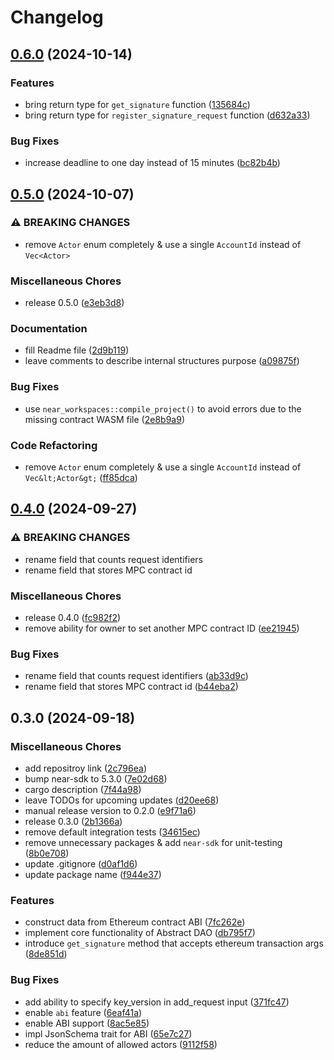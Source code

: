 # Changelog

## [0.6.0](https://github.com/nearuaguild/abstract-dao/compare/v0.5.0...v0.6.0) (2024-10-14)


### Features

* bring return type for `get_signature` function ([135684c](https://github.com/nearuaguild/abstract-dao/commit/135684c3203ab7ced449e53b9defd740ae0f59c8))
* bring return type for `register_signature_request` function ([d632a33](https://github.com/nearuaguild/abstract-dao/commit/d632a3394276a49b0e4575e88789e49d83869734))


### Bug Fixes

* increase deadline to one day instead of 15 minutes ([bc82b4b](https://github.com/nearuaguild/abstract-dao/commit/bc82b4bb11bcde9f498fd08d74c90e69ec9c3138))

## [0.5.0](https://github.com/nearuaguild/abstract-dao/compare/v0.4.0...v0.5.0) (2024-10-07)


### ⚠ BREAKING CHANGES

* remove `Actor` enum completely & use a single `AccountId` instead of `Vec<Actor>`

### Miscellaneous Chores

* release 0.5.0 ([e3eb3d8](https://github.com/nearuaguild/abstract-dao/commit/e3eb3d8b4b468cc69dbe1250ee4d30f7028790f7))


### Documentation

* fill Readme file ([2d9b119](https://github.com/nearuaguild/abstract-dao/commit/2d9b1191c277b74ca57d05badaf74889cc3a6f56))
* leave comments to describe internal structures purpose ([a09875f](https://github.com/nearuaguild/abstract-dao/commit/a09875f355163d7401d35f82a3a9face8fb3a1da))


### Bug Fixes

* use `near_workspaces::compile_project()` to avoid errors due to the missing contract WASM file ([2e8b9a9](https://github.com/nearuaguild/abstract-dao/commit/2e8b9a9362ceb0617a7e371f16f6b909b6608cab))


### Code Refactoring

* remove `Actor` enum completely & use a single `AccountId` instead of `Vec&lt;Actor&gt;` ([ff85dca](https://github.com/nearuaguild/abstract-dao/commit/ff85dcaebbc0d95f700bda4a62a2b08bd3cc7eff))

## [0.4.0](https://github.com/nearuaguild/abstract-dao/compare/v0.3.0...v0.4.0) (2024-09-27)


### ⚠ BREAKING CHANGES

* rename field that counts request identifiers
* rename field that stores MPC contract id

### Miscellaneous Chores

* release 0.4.0 ([fc982f2](https://github.com/nearuaguild/abstract-dao/commit/fc982f2b38874ee7d4a6f5563c9b77f0862e7861))
* remove ability for owner to set another MPC contract ID ([ee21945](https://github.com/nearuaguild/abstract-dao/commit/ee219457ddf5e6e1d0788b4e4306cd310c969d64))


### Bug Fixes

* rename field that counts request identifiers ([ab33d9c](https://github.com/nearuaguild/abstract-dao/commit/ab33d9c2ba609cd067c3fc412865d49d1cb428ce))
* rename field that stores MPC contract id ([b44eba2](https://github.com/nearuaguild/abstract-dao/commit/b44eba217f6525a7d70ab483206f96e92afd9706))

## 0.3.0 (2024-09-18)


### Miscellaneous Chores

* add repositroy link ([2c796ea](https://github.com/nearuaguild/abstract-dao/commit/2c796eaf4ec562b23fd8c38c05fb92d53044987d))
* bump near-sdk to 5.3.0 ([7e02d68](https://github.com/nearuaguild/abstract-dao/commit/7e02d68e312843d027ec58c77a1c7c0edeb4796e))
* cargo description ([7f44a98](https://github.com/nearuaguild/abstract-dao/commit/7f44a980dc6b6e962572e0744ea023797b9061b7))
* leave TODOs for upcoming updates ([d20ee68](https://github.com/nearuaguild/abstract-dao/commit/d20ee68df304962679ac2d52c6a7c132ab2edd02))
* manual release version to 0.2.0 ([e9f71a6](https://github.com/nearuaguild/abstract-dao/commit/e9f71a688d3d14588624c58f177627882ec7f0d4))
* release 0.3.0 ([2b1366a](https://github.com/nearuaguild/abstract-dao/commit/2b1366a056b1c2b7b8314e2a559993d63e4605bc))
* remove default integration tests ([34615ec](https://github.com/nearuaguild/abstract-dao/commit/34615ecfc4619a9dc11730c70b4dd826f7d411d7))
* remove unnecessary packages & add `near-sdk` for unit-testing ([8b0e708](https://github.com/nearuaguild/abstract-dao/commit/8b0e708f6821da30aa8d1c92889b2d55b37ff0dc))
* update .gitignore ([d0af1d6](https://github.com/nearuaguild/abstract-dao/commit/d0af1d6a7cf22df4929aea408016aa15343a6ad7))
* update package name ([f944e37](https://github.com/nearuaguild/abstract-dao/commit/f944e37674e314e4494c23dd5d858963285899a7))


### Features

* construct data from Ethereum contract ABI ([7fc262e](https://github.com/nearuaguild/abstract-dao/commit/7fc262e71eb56d6cff6b98a787ffd827f59a6ece))
* implement core functionality of Abstract DAO ([db795f7](https://github.com/nearuaguild/abstract-dao/commit/db795f7c1cf24fb93bd5e3657a5ece2a08ff3840))
* introduce `get_signature` method that accepts ethereum transaction args ([8de851d](https://github.com/nearuaguild/abstract-dao/commit/8de851d20c2d6f657fc926d418e3ca8d9ae45d0a))


### Bug Fixes

* add ability to specify key_version in add_request input ([371fc47](https://github.com/nearuaguild/abstract-dao/commit/371fc47bc359e18dc584b08eb545dbd5ca2d7513))
* enable `abi` feature ([6eaf41a](https://github.com/nearuaguild/abstract-dao/commit/6eaf41a7d801fc4ba4c92731c3e9e75e743662e0))
* enable ABI support ([8ac5e85](https://github.com/nearuaguild/abstract-dao/commit/8ac5e85acde0e8e146d886b1b6bb466c84786934))
* impl JsonSchema trait for ABI ([65e7c27](https://github.com/nearuaguild/abstract-dao/commit/65e7c27c3b8130fd026fb64bce6a99c1f5025d99))
* reduce the amount of allowed actors ([9112f58](https://github.com/nearuaguild/abstract-dao/commit/9112f580ca36b973489678afb84bde24864227dc))
